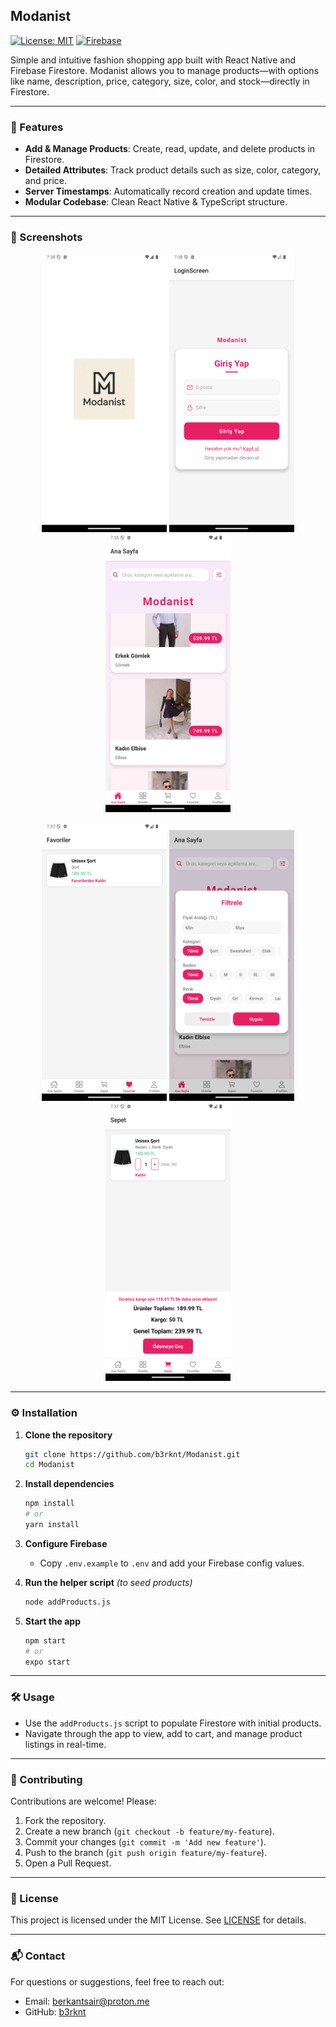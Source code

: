 ## Modanist

[![License: MIT](https://img.shields.io/badge/License-MIT-yellow.svg)](LICENSE)
[![Firebase](https://img.shields.io/badge/Firestore-Database-blue.svg)](https://firebase.google.com/products/firestore)

Simple and intuitive fashion shopping app built with React Native and Firebase Firestore. Modanist allows you to manage products—with options like name, description, price, category, size, color, and stock—directly in Firestore.

---

### 🚀 Features

* **Add & Manage Products**: Create, read, update, and delete products in Firestore.
* **Detailed Attributes**: Track product details such as size, color, category, and price.
* **Server Timestamps**: Automatically record creation and update times.
* **Modular Codebase**: Clean React Native & TypeScript structure.

---

### 📸 Screenshots

<p align="center">
  <img src="assets/screenshots/Logo.png" width="200"/>
  <img src="assets/screenshots/LoginScreen.png" width="200"/>
  <img src="assets/screenshots/AnaSayfa.png" width="200"/>
</p>
<p align="center">
  <img src="assets/screenshots/Favoriler.png" width="200"/>
  <img src="assets/screenshots/Filtreleme.png"width="200"/>
  <img src="assets/screenshots/Sepet.png" width="200"/>
</p>

---

### ⚙️ Installation

1. **Clone the repository**
   ```bash
   git clone https://github.com/b3rknt/Modanist.git
   cd Modanist
   ```

2. **Install dependencies**
   ```bash
   npm install
   # or
   yarn install
   ```

3. **Configure Firebase**

   * Copy `.env.example` to `.env` and add your Firebase config values.

4. **Run the helper script** *(to seed products)*
   ```bash
   node addProducts.js
   ```

5. **Start the app**
   ```bash
   npm start
   # or
   expo start
   ```

---

### 🛠️ Usage

* Use the `addProducts.js` script to populate Firestore with initial products.
* Navigate through the app to view, add to cart, and manage product listings in real-time.

---

### 🤝 Contributing

Contributions are welcome! Please:

1. Fork the repository.
2. Create a new branch (`git checkout -b feature/my-feature`).
3. Commit your changes (`git commit -m 'Add new feature'`).
4. Push to the branch (`git push origin feature/my-feature`).
5. Open a Pull Request.

---

### 📄 License

This project is licensed under the MIT License. See [LICENSE](LICENSE) for details.

---

### 📬 Contact

For questions or suggestions, feel free to reach out:

* Email: [berkantsair@proton.me](mailto:berkantsair@proton.me)
* GitHub: [b3rknt](https://github.com/b3rknt)

